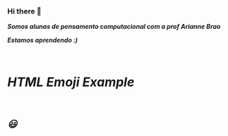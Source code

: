 ### Hi there 👋

<b><i>Somos alunas de pensamento computacional com a prof Arianne Brao

Estamos aprendendo :)<b><i><!DOCTYPE html>
<html>
<body>
​
<h1>HTML Emoji Example</h1>
​
<h2>&#128515;</h2>
​
</body>
</html>
​


